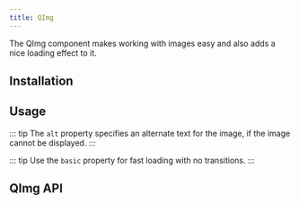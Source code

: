 ```yaml
---
title: QImg
---
```

The QImg component makes working with images easy and also adds a nice loading effect to it.

## Installation
<doc-installation components="QImg" />

## Usage

<doc-example title="Basic" file="QImg/Basic" />

<doc-example title="Sizes" file="QImg/Sizes" />

::: tip
The `alt` property specifies an alternate text for the image, if the image cannot be displayed.
:::

<doc-example title="Alt" file="QImg/Alt" />

<doc-example title="Placeholder Source" file="QImg/PlaceholderSrc" />

::: tip
Use the `basic` property for fast loading with no transitions.
:::

<doc-example title="No Transitions (basic)" file="QImg/NoTransitions" />

<doc-example title="Contain" file="QImg/Contain" />

<doc-example title="Position" file="QImg/Position" />

<doc-example title="Ratio" file="QImg/Ratio" />

<doc-example title="Spinner Color" file="QImg/SpinnerColor" />

<doc-example title="Spinner Size" file="QImg/SpinnerSize" />

<doc-example title="SrcSet" file="QImg/SrcSet" />

<doc-example title="Transition" file="QImg/Transition" />

<doc-example title="Slot (default)" file="QImg/SlotDefault" />

<doc-example title="Slot (loading)" file="QImg/SlotLoading" />

<doc-example title="Slot (error)" file="QImg/SlotError" />

## QImg API
<doc-api file="QImg" />
